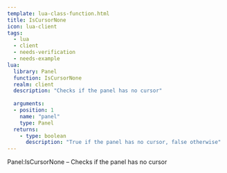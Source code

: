 ```yaml
---
template: lua-class-function.html
title: IsCursorNone
icon: lua-client
tags:
  - lua
  - client
  - needs-verification
  - needs-example
lua:
  library: Panel
  function: IsCursorNone
  realm: client
  description: "Checks if the panel has no cursor"
  
  arguments:
  - position: 1
    name: "panel"
    type: Panel
  returns:
    - type: boolean
      description: "True if the panel has no cursor, false otherwise"
---
```


<div class="lua__search__keywords">
Panel:IsCursorNone &#x2013; Checks if the panel has no cursor
</div>
